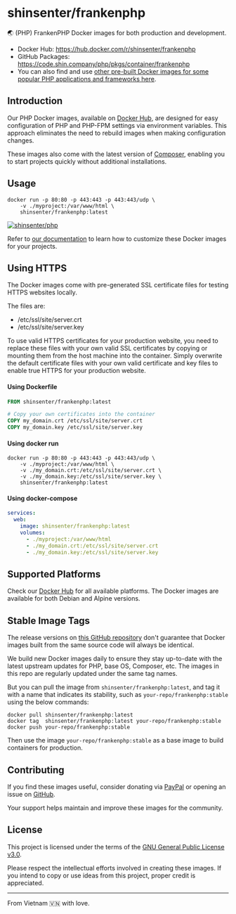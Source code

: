 # shinsenter/frankenphp

🌏 (PHP) FrankenPHP Docker images for both production and development.

- Docker Hub: https://hub.docker.com/r/shinsenter/frankenphp
- GitHub Packages: https://code.shin.company/php/pkgs/container/frankenphp
- You can also find and use [other pre-built Docker images for some popular PHP applications and frameworks here](https://hub.docker.com/u/shinsenter).


## Introduction

Our PHP Docker images, available on [Docker Hub](https://hub.docker.com/r/shinsenter/php),
are designed for easy configuration of PHP and PHP-FPM settings via environment variables.
This approach eliminates the need to rebuild images when making configuration changes.

These images also come with the latest version of [Composer](https://getcomposer.org),
enabling you to start projects quickly without additional installations.


## Usage

```shell
docker run -p 80:80 -p 443:443 -p 443:443/udp \
    -v ./myproject:/var/www/html \
    shinsenter/frankenphp:latest
```

[![shinsenter/php](https://repository-images.githubusercontent.com/458053748/17acf331-c504-4105-b692-1c0c02337085)](https://docker.shin.company/php)

Refer to [our documentation](https://hub.docker.com/r/shinsenter/php) to learn how to customize these Docker images for your projects.


## Using HTTPS

The Docker images come with pre-generated SSL certificate files for testing HTTPS websites locally.

The files are:
- /etc/ssl/site/server.crt
- /etc/ssl/site/server.key

To use valid HTTPS certificates for your production website,
you need to replace these files with your own valid SSL certificates
by copying or mounting them from the host machine into the container.
Simply overwrite the default certificate files with your own valid
certificate and key files to enable true HTTPS for your production website.

#### Using Dockerfile

```Dockerfile
FROM shinsenter/frankenphp:latest

# Copy your own certificates into the container
COPY my_domain.crt /etc/ssl/site/server.crt
COPY my_domain.key /etc/ssl/site/server.key
```

#### Using docker run

```shell
docker run -p 80:80 -p 443:443 -p 443:443/udp \
    -v ./myproject:/var/www/html \
    -v ./my_domain.crt:/etc/ssl/site/server.crt \
    -v ./my_domain.key:/etc/ssl/site/server.key \
    shinsenter/frankenphp:latest
```

#### Using docker-compose

```yml
services:
  web:
    image: shinsenter/frankenphp:latest
    volumes:
      - ./myproject:/var/www/html
      - ./my_domain.crt:/etc/ssl/site/server.crt
      - ./my_domain.key:/etc/ssl/site/server.key
```


## Supported Platforms

Check our [Docker Hub](https://hub.docker.com/r/shinsenter/frankenphp/tags) for all available platforms. The Docker images are available for both Debian and Alpine versions.


## Stable Image Tags

The release versions on [this GitHub repository](https://code.shin.company/php) don't guarantee
that Docker images built from the same source code will always be identical.

We build new Docker images daily to ensure they stay up-to-date
with the latest upstream updates for PHP, base OS, Composer, etc.
The images in this repo are regularly updated under the same tag names.

But you can pull the image from `shinsenter/frankenphp:latest`,
and tag it with a name that indicates its stability,
such as `your-repo/frankenphp:stable` using the below commands:

```shell
docker pull shinsenter/frankenphp:latest
docker tag  shinsenter/frankenphp:latest your-repo/frankenphp:stable
docker push your-repo/frankenphp:stable
```

Then use the image `your-repo/frankenphp:stable` as a base image to build containers for production.


## Contributing

If you find these images useful, consider donating via [PayPal](https://www.paypal.me/shinsenter)
or opening an issue on [GitHub](https://code.shin.company/php/issues/new).

Your support helps maintain and improve these images for the community.


## License

This project is licensed under the terms of the [GNU General Public License v3.0](https://code.shin.company/php/blob/main/LICENSE).

Please respect the intellectual efforts involved in creating these images.
If you intend to copy or use ideas from this project, proper credit is appreciated.

---

From Vietnam 🇻🇳 with love.
